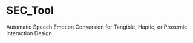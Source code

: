 # SEC_Tool
Automatic Speech Emotion Conversion for Tangible, Haptic, or Proxemic Interaction Design
